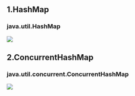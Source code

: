 ## 1.HashMap

### java.util.HashMap

 
![](https://yunqing-img.oss-cn-beijing.aliyuncs.com/hexo/article/202012/16-hashmap-01.jpg)

## 2.ConcurrentHashMap

### java.util.concurrent.ConcurrentHashMap

![](https://yunqing-img.oss-cn-beijing.aliyuncs.com/hexo/article/202012/16-hashmap-02.jpg)